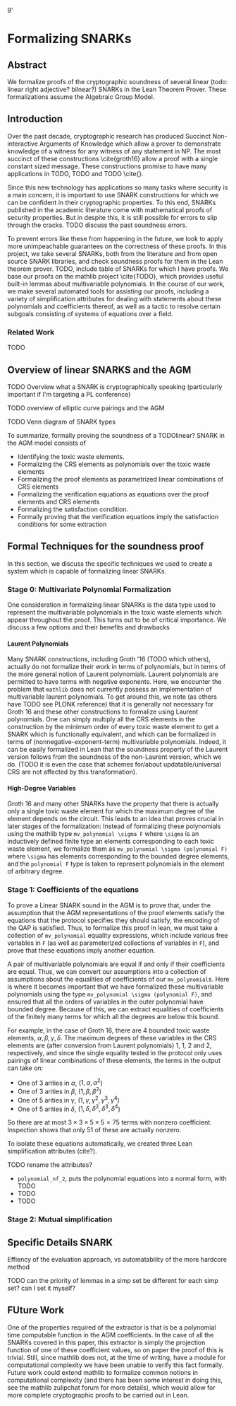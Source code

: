9'

# Formalizing SNARKs

## Abstract

We formalize proofs of the cryptographic soundness of several linear (todo: linear right adjective? bilnear?) SNARKs in the Lean Theorem Prover. These formalizations assume the Algebraic Group Model.

## Introduction

Over the past decade, cryptographic research has produced Succinct Non-interactive Arguments of Knowledge which allow a prover to demonstrate knowledge of a witness for any witness of any statement in NP. The most succinct of these constructions \cite{groth16} allow a proof with a single constant sized message. These constructions promise to have many applications in TODO, TODO and TODO \cite{}.

Since this new technology has applications so many tasks where security is a main concern, it is important to use SNARK constructions for which we can be confident in their cryptographic properties. To this end, SNARKs published in the academic literature come with mathematical proofs of security properties. But in despite this, it is still possible for errors to slip through the cracks. TODO discuss the past soundness errors.

To prevent errors like these from happening in the future, we look to apply more unimpeachable guarantees on the correctness of these proofs. In this project, we take several SNARKs, both from the literature and from open source SNARK libraries, and check soundness proofs for them in the Lean theorem prover. TODO, include table of SNARKs for which I have proofs. We base our proofs on the mathlib project \cite{TODO}, which provides useful built-in lemmas about multivariable polynomials. In the course of our work, we make several automated tools for assisting our proofs, including a variety of simplification attributes for dealing with statements about these polynomials and coefficients thereof, as well as a tactic to resolve certain subgoals consisting of systems of equations over a field.

### Related Work

TODO

## Overview of linear SNARKS and the AGM

TODO Overview what a SNARK is cryptographically speaking (particularly important if I'm targeting a PL conference)

TODO overview of elliptic curve pairings and the AGM

TODO Venn diagram of SNARK types

To summarize, formally proving the soundness of a TODOlinear? SNARK in the AGM model consists of

* Identifying the toxic waste elements.
* Formalizing the CRS elements as polynomials over the toxic waste elements
* Formalizing the proof elements as parametrized linear combinations of CRS elements
* Formalizing the verification equations as equations over the proof elements and CRS elements
* Formalizing the satisfaction condition.
* Formally proving that the verification equations imply the satisfaction conditions for some extraction

## Formal Techniques for the soundness proof

In this section, we discuss the specific techniques we used to create a system which is capable of formalizing linear SNARKs.

### Stage 0: Multivariate Polynomial Formalization

One consideration in formalizing linear SNARKs is the data type used to represent the multivariable polynomials in the toxic waste elements which appear throughout the proof. This turns out to be of critical importance. We discuss a few options and their benefits and drawbacks

#### Laurent Polynomials

Many SNARK constructions, including Groth '16 (TODO which others), actually do not formalize their work in terms of  polynomials, but in terms of the more general notion of Laurent polynomials. Laurent polynomials are permitted to have terms with negative exponents. Here, we encounter the problem that `mathlib` does not currently possess an implementation of multivariable laurent polynomials. To get around this, we note (as others have TODO see PLONK reference) that it is generally not necessary for Groth 16 and these other constructions to formalize using Laurent polynomials. One can simply multiply all the CRS elements in the construction by the minimum order of every toxic waste element to get a SNARK which is functionally equivalent, and which can be formalized in terms of (nonnegative-exponent-term) multivariable polynomials. Indeed, it can be easily formalized in Lean that the soundness property of the Laurent version follows from the soundness of the non-Laurent version, which we do. (TODO it is even the case that schemes for/about updatable/universal CRS are not affected by this transformation).

#### High-Degree Variables

Groth 16 and many other SNARKs have the property that there is actually only a single toxic waste element for which the maximum degree of the element depends on the circuit. This leads to an idea that proves crucial in later stages of the formalization: Instead of formalizing these polynomials using the mathlib type `mv_polynomial \sigma F` where `\sigma` is an inductively defined finite type an elements corresponding to each toxic waste element, we formalize them as `mv_polynomial \sigma (polynomial F)` where `\sigma` has elements corresponding to the bounded degree elements, and the `polynomial F` type is taken to represent polynomials in the element of arbitrary degree.

### Stage 1: Coefficients of the equations

To prove a Linear SNARK sound in the AGM is to prove that, under the assumption that the AGM representations of the proof elements satisfy the equations that the protocol specifies they should satisfy, the encoding of the QAP is satisfied. Thus, to formalize this proof in lean, we must take a collection of `mv_polynomial` equality expressions, which include various free variables in `F` (as well as parameterized collections of variables in `F`), and prove that these equations imply another equation.

A pair of multivariable polynomials are equal if and only if their coefficients are equal. Thus, we can convert our assumptions into a collection of assumptions about the equalities of coefficients of our `mv_polynomial`s. Here is where it becomes important that we have formalized these multivariable polynomials using the type `mv_polynomial \sigma (polynomial F)`, and ensured that all the orders of variables in the outer polynomial have bounded degree. Because of this, we can extract equalities of coefficients of the finitely many terms for which all the degrees are below this bound. 

For example, in the case of Groth 16, there are 4 bounded toxic waste elements, $\alpha, \beta, \gamma, \delta$. The maximum degrees of these variables in the CRS elements are (after conversion from Laurent polynomials) 1, 1, 2 and 2, respectively, and since the single equality tested in the protocol only uses pairings of linear combinations of these elements, the terms in the output can take on:

* One of 3 arities in $\alpha$, ($1, \alpha, \alpha^2$)
* One of 3 arities in $\beta$, ($1, \beta, \beta^2$)
* One of 5 arities in $\gamma$, ($1, \gamma, \gamma^2, \gamma^3, \gamma^4$)
* One of 5 arities in $\delta$, ($1, \delta, \delta^2, \delta^3, \delta^4$)

So there are at most $3 \times 3 \times 5 \times 5 = 75$ terms with nonzero coefficient. Inspection shows that only 51 of these are actually nonzero.

To isolate these equations automatically, we created three Lean simplification attributes (cite?). 

TODO rename the attributes?

* `polynomial_nf_2`, puts the polynomial equations into a normal form, with TODO
* TODO
* TODO

### Stage 2: Mutual simplification




## Specific Details SNARK

Effiency of the evaluation approach, vs automatability of the more hardcore method

TODO can the priority of lemmas in a simp set be different for each simp set? can I set it myself?

## FUture Work

One of the properties required of the extractor is that is be a polynomial time computable function in the AGM coefficients. In the case of all the SNARKs covered in this paper, this extractor is simply the projection function of one of these coefficient values, so on paper the proof of this is trivial. Still, since mathlib does not, at the time of writing, have a module for computational complexity we have been unable to verify this fact formally. Future work could extend mathlib to formalize common notions in computational complexity (and there has been some interest in doing this, see the mathlib zulipchat forum for more details), which would allow for more complete cryptographic proofs to be carried out in Lean.